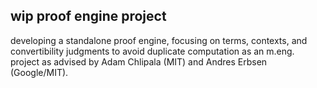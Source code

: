 ## wip proof engine project 
developing a standalone proof engine, focusing on terms, contexts, and convertibility judgments to avoid duplicate computation as an m.eng. project as advised by Adam Chlipala (MIT) and Andres Erbsen (Google/MIT). 
